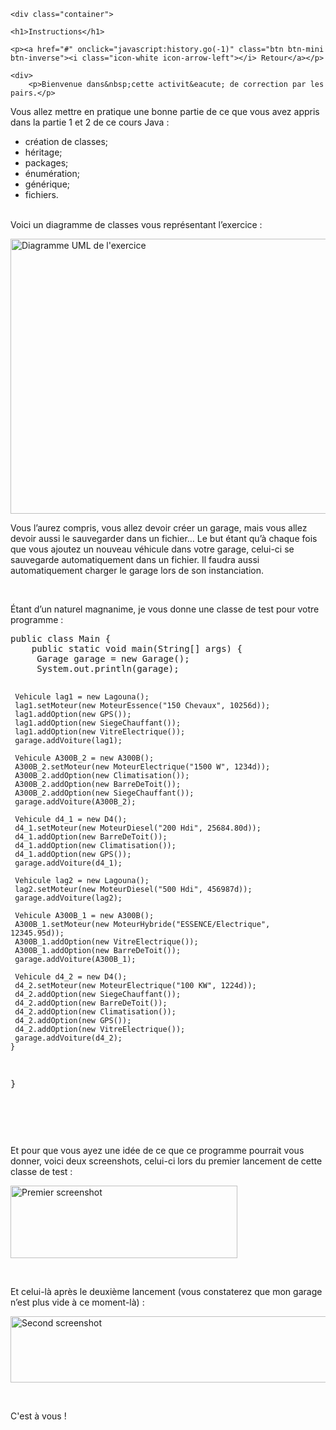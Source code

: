 
<!DOCTYPE html>
<html lang="fr">
    
    <div class="container">
    	
    <h1>Instructions</h1>

    <p><a href="#" onclick="javascript:history.go(-1)" class="btn btn-mini btn-inverse"><i class="icon-white icon-arrow-left"></i> Retour</a></p>

    <div>
        <p>Bienvenue dans&nbsp;cette activit&eacute; de correction par les pairs.</p>
<p>Vous allez mettre en pratique une bonne partie de ce que vous avez appris dans la partie 1 et 2 de ce cours Java :</p>
<ul>
<li>cr&eacute;ation de classes;</li>
<li>h&eacute;ritage;</li>
<li>packages;</li>
<li>&eacute;num&eacute;ration;</li>
<li>g&eacute;n&eacute;rique;</li>
<li>fichiers.</li>
</ul>
<p><br />Voici un diagramme de classes vous repr&eacute;sentant l&rsquo;exercice :</p>
<p><a href="http://sdz-upload.s3.amazonaws.com/prod/upload/P2PA%20-%20Voiture.png"><img src="http://sdz-upload.s3.amazonaws.com/prod/upload/P2PA%20-%20Voiture.png" alt="Diagramme UML de l'exercice" width="878" height="440" /></a></p>
<p>Vous l&rsquo;aurez compris, vous allez devoir cr&eacute;er un garage, mais vous allez devoir aussi le sauvegarder dans un fichier&hellip; Le but &eacute;tant qu&rsquo;&agrave; chaque fois que vous ajoutez un nouveau v&eacute;hicule dans votre garage, celui-ci se sauvegarde automatiquement dans un fichier. Il faudra aussi automatiquement charger le garage lors de son instanciation.</p>
<p>&nbsp;</p>
<p>&Eacute;tant d&rsquo;un naturel magnanime, je vous donne une classe de test pour votre programme :</p>
<pre>public class Main {
    public static void main(String[] args) {
   	 Garage garage = new Garage();   
   	 System.out.println(garage);
   	 
   	 Vehicule lag1 = new Lagouna();
   	 lag1.setMoteur(new MoteurEssence("150 Chevaux", 10256d));
   	 lag1.addOption(new GPS());
   	 lag1.addOption(new SiegeChauffant());
   	 lag1.addOption(new VitreElectrique());
   	 garage.addVoiture(lag1);
   		 
   	 Vehicule A300B_2 = new A300B();
   	 A300B_2.setMoteur(new MoteurElectrique("1500 W", 1234d));
   	 A300B_2.addOption(new Climatisation());
   	 A300B_2.addOption(new BarreDeToit());
   	 A300B_2.addOption(new SiegeChauffant());
   	 garage.addVoiture(A300B_2);
   	 
   	 Vehicule d4_1 = new D4();
   	 d4_1.setMoteur(new MoteurDiesel("200 Hdi", 25684.80d));
   	 d4_1.addOption(new BarreDeToit());
   	 d4_1.addOption(new Climatisation());
   	 d4_1.addOption(new GPS());
   	 garage.addVoiture(d4_1);   	 
   	 
   	 Vehicule lag2 = new Lagouna();
   	 lag2.setMoteur(new MoteurDiesel("500 Hdi", 456987d));
   	 garage.addVoiture(lag2);
   	 
   	 Vehicule A300B_1 = new A300B();
   	 A300B_1.setMoteur(new MoteurHybride("ESSENCE/Electrique", 12345.95d));
   	 A300B_1.addOption(new VitreElectrique());
   	 A300B_1.addOption(new BarreDeToit());
   	 garage.addVoiture(A300B_1);
   	 
   	 Vehicule d4_2 = new D4();
   	 d4_2.setMoteur(new MoteurElectrique("100 KW", 1224d));
   	 d4_2.addOption(new SiegeChauffant());
   	 d4_2.addOption(new BarreDeToit());
   	 d4_2.addOption(new Climatisation());
   	 d4_2.addOption(new GPS());
   	 d4_2.addOption(new VitreElectrique());
   	 garage.addVoiture(d4_2);   			 
    }
}</pre>
<p>&nbsp;</p>
<p>&nbsp;</p>
<p>Et pour que vous ayez&nbsp;une id&eacute;e de ce que ce programme pourrait vous donner, voici deux screenshots, celui-ci&nbsp;lors du premier lancement de cette classe de test :</p>
<p><img src="http://sdz-upload.s3.amazonaws.com/prod/upload/CaptureEcran11.png" alt="Premier screenshot" width="363" height="116" /></p>
<p>&nbsp;</p>
<p>Et&nbsp;celui-l&agrave;&nbsp;apr&egrave;s le deuxi&egrave;me lancement (vous constaterez que mon garage n&rsquo;est plus vide &agrave; ce moment-l&agrave;) :</p>
<p><img src="http://sdz-upload.s3.amazonaws.com/prod/upload/CaptureEcran21.png" alt="Second screenshot" width="644" height="106" /></p>
<p>&nbsp;</p>
<p>C'est &agrave; vous !</p>
<p>&nbsp;</p>
    </div>
    </div>



    
  </body>
</html>
